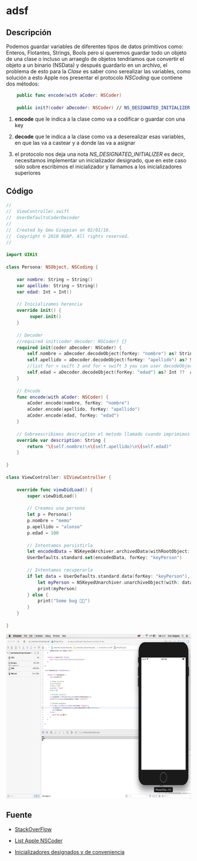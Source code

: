 adsf
===

## Descripción

Podemos guardar variables de diferentes tipos de datos primitivos como: Enteros, Flotantes, Strings, Bools pero si queremos guardar todo un objeto de una clase o incluso un arraeglo de objetos tendriamos que convertir el objeto a un binario (NSData) y después guardarlo en un archivo, el problema de esto para la *Clase* es saber cono serealizar las variables, como solución a esto Apple nos presentar el protocolo *NSCoding* que contiene dos métodos: 

```swift
	public func encode(with aCoder: NSCoder)

	public init?(coder aDecoder: NSCoder) // NS_DESIGNATED_INITIALIZER
```

1. **encode** que le indica a la clase como va a codificar o guardar con una key

2. **decode** que le indica a la clase como va a deserealizar esas variables, en que las va a castear y a donde las va a asignar

3. el protocolo nos deja una nota *NS_DESIGNATED_INITIALIZER* es decir, necesitamos implementar un inicializador designado, que en este caso sólo sobre escribimos el inicializador y llamamos a los inicializadores superiores

## Código

```swift
//
//  ViewController.swift
//  UserDefaultsCoderDecoder
//
//  Created by Gmo Ginppian on 02/01/18.
//  Copyright © 2018 BUAP. All rights reserved.
//

import UIKit

class Persona: NSObject, NSCoding {
    
    var nombre: String = String()
    var apellido: String = String()
    var edad: Int = Int()
    
    // Inicializamos herencia 
    override init() {
         super.init()
    }
    
    // Decoder
    //required init(coder decoder: NSCoder) {}
    required init(coder aDecoder: NSCoder) {
        self.nombre = aDecoder.decodeObject(forKey: "nombre") as? String ?? ""
        self.apellido = aDecoder.decodeObject(forKey: "apellido") as? String ?? ""
        //list for > swift 3 and for < swift 3 you can user decodeObject, font: developer.apple.com/reference/foundation/nscoder, for both:
        self.edad = aDecoder.decodeObject(forKey: "edad") as? Int ??  aDecoder.decodeInteger(forKey: "edad")
    }
    
    // Encode
    func encode(with aCoder: NSCoder) {
        aCoder.encode(nombre, forKey: "nombre")
        aCoder.encode(apellido, forKey: "apellido")
        aCoder.encode(edad, forKey: "edad")
    }
    
    // Sobreescribimos description el metodo llamado cuando imprimimos una variable
    override var description: String {
        return "\(self.nombre)\n\(self.apellido)\n\(self.edad)"
    }

}

class ViewController: UIViewController {

    override func viewDidLoad() {
        super.viewDidLoad()
    
        // Creamos una persona
        let p = Persona()
        p.nombre = "memo"
        p.apellido = "alonso"
        p.edad = 100
        
        // Intentamos persistirla
        let encodedData = NSKeyedArchiver.archivedData(withRootObject: p)
        UserDefaults.standard.set(encodedData, forKey: "keyPerson")
        
        // Intentamos recuperarla
        if let data = UserDefaults.standard.data(forKey: "keyPerson"),
            let myPerson = NSKeyedUnarchiver.unarchiveObject(with: data) as? Persona {
            print(myPerson)
        } else {
            print("Some bug 🐞🐛")
        }
    }

}
```

<p align="center">
	<img src="imgs/img1.png" width="720px" height="450px">
</p>

## Fuente

* <a href="https://stackoverflow.com/questions/37980432/swift-3-saving-and-retrieving-custom-object-from-userdefaults">StackOverFlow</a>

* <a href="https://developer.apple.com/documentation/foundation/nscoder">List Apple NSCoder</a>

* <a href="https://www.kodigoswift.com/tutorial-swift-inicializadores-designados-y-de-conveniencia/">Inicializadores designados y de conveniencia</a>
